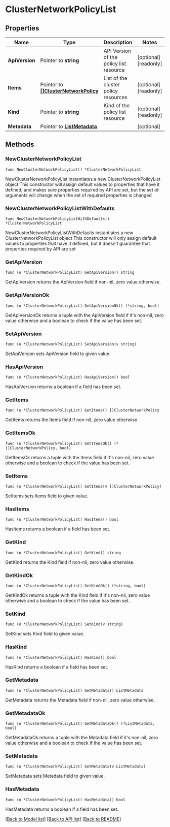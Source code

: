 # ClusterNetworkPolicyList

## Properties

Name | Type | Description | Notes
------------ | ------------- | ------------- | -------------
**ApiVersion** | Pointer to **string** | API Version of the policy list resource | [optional] [readonly] 
**Items** | Pointer to [**[]ClusterNetworkPolicy**](ClusterNetworkPolicy.md) | List of the cluster policy resources | [optional] [readonly] 
**Kind** | Pointer to **string** | Kind of the policy list resource | [optional] [readonly] 
**Metadata** | Pointer to [**ListMetadata**](ListMetadata.md) |  | [optional] 

## Methods

### NewClusterNetworkPolicyList

`func NewClusterNetworkPolicyList() *ClusterNetworkPolicyList`

NewClusterNetworkPolicyList instantiates a new ClusterNetworkPolicyList object
This constructor will assign default values to properties that have it defined,
and makes sure properties required by API are set, but the set of arguments
will change when the set of required properties is changed

### NewClusterNetworkPolicyListWithDefaults

`func NewClusterNetworkPolicyListWithDefaults() *ClusterNetworkPolicyList`

NewClusterNetworkPolicyListWithDefaults instantiates a new ClusterNetworkPolicyList object
This constructor will only assign default values to properties that have it defined,
but it doesn't guarantee that properties required by API are set

### GetApiVersion

`func (o *ClusterNetworkPolicyList) GetApiVersion() string`

GetApiVersion returns the ApiVersion field if non-nil, zero value otherwise.

### GetApiVersionOk

`func (o *ClusterNetworkPolicyList) GetApiVersionOk() (*string, bool)`

GetApiVersionOk returns a tuple with the ApiVersion field if it's non-nil, zero value otherwise
and a boolean to check if the value has been set.

### SetApiVersion

`func (o *ClusterNetworkPolicyList) SetApiVersion(v string)`

SetApiVersion sets ApiVersion field to given value.

### HasApiVersion

`func (o *ClusterNetworkPolicyList) HasApiVersion() bool`

HasApiVersion returns a boolean if a field has been set.

### GetItems

`func (o *ClusterNetworkPolicyList) GetItems() []ClusterNetworkPolicy`

GetItems returns the Items field if non-nil, zero value otherwise.

### GetItemsOk

`func (o *ClusterNetworkPolicyList) GetItemsOk() (*[]ClusterNetworkPolicy, bool)`

GetItemsOk returns a tuple with the Items field if it's non-nil, zero value otherwise
and a boolean to check if the value has been set.

### SetItems

`func (o *ClusterNetworkPolicyList) SetItems(v []ClusterNetworkPolicy)`

SetItems sets Items field to given value.

### HasItems

`func (o *ClusterNetworkPolicyList) HasItems() bool`

HasItems returns a boolean if a field has been set.

### GetKind

`func (o *ClusterNetworkPolicyList) GetKind() string`

GetKind returns the Kind field if non-nil, zero value otherwise.

### GetKindOk

`func (o *ClusterNetworkPolicyList) GetKindOk() (*string, bool)`

GetKindOk returns a tuple with the Kind field if it's non-nil, zero value otherwise
and a boolean to check if the value has been set.

### SetKind

`func (o *ClusterNetworkPolicyList) SetKind(v string)`

SetKind sets Kind field to given value.

### HasKind

`func (o *ClusterNetworkPolicyList) HasKind() bool`

HasKind returns a boolean if a field has been set.

### GetMetadata

`func (o *ClusterNetworkPolicyList) GetMetadata() ListMetadata`

GetMetadata returns the Metadata field if non-nil, zero value otherwise.

### GetMetadataOk

`func (o *ClusterNetworkPolicyList) GetMetadataOk() (*ListMetadata, bool)`

GetMetadataOk returns a tuple with the Metadata field if it's non-nil, zero value otherwise
and a boolean to check if the value has been set.

### SetMetadata

`func (o *ClusterNetworkPolicyList) SetMetadata(v ListMetadata)`

SetMetadata sets Metadata field to given value.

### HasMetadata

`func (o *ClusterNetworkPolicyList) HasMetadata() bool`

HasMetadata returns a boolean if a field has been set.


[[Back to Model list]](../README.md#documentation-for-models) [[Back to API list]](../README.md#documentation-for-api-endpoints) [[Back to README]](../README.md)


